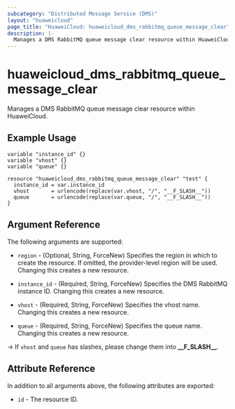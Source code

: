 ```yaml
---
subcategory: "Distributed Message Service (DMS)"
layout: "huaweicloud"
page_title: "HuaweiCloud: huaweicloud_dms_rabbitmq_queue_message_clear"
description: |-
  Manages a DMS RabbitMQ queue message clear resource within HuaweiCloud.
---
```


# huaweicloud_dms_rabbitmq_queue_message_clear

Manages a DMS RabbitMQ queue message clear resource within HuaweiCloud.

## Example Usage

```hcl
variable "instance_id" {}
variable "vhost" {}
variable "queue" {}

resource "huaweicloud_dms_rabbitmq_queue_message_clear" "test" {
  instance_id = var.instance_id
  vhost       = urlencode(replace(var.vhost, "/", "__F_SLASH__"))
  queue       = urlencode(replace(var.queue, "/", "__F_SLASH__"))
}
```

## Argument Reference

The following arguments are supported:

* `region` - (Optional, String, ForceNew) Specifies the region in which to create the resource.
  If omitted, the provider-level region will be used.
  Changing this creates a new resource.

* `instance_id` - (Required, String, ForceNew) Specifies the DMS RabbitMQ instance ID.
  Changing this creates a new resource.

* `vhost` - (Required, String, ForceNew) Specifies the vhost name.
  Changing this creates a new resource.

* `queue` - (Required, String, ForceNew) Specifies the queue name.
  Changing this creates a new resource.

-> If `vhost` and `queue` has slashes, please change them into **\_\_F_SLASH\_\_**.

## Attribute Reference

In addition to all arguments above, the following attributes are exported:

* `id` - The resource ID.
